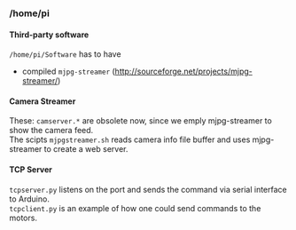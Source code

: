 ### /home/pi

#### Third-party software

`/home/pi/Software` has to have
* compiled `mjpg-streamer` (http://sourceforge.net/projects/mjpg-streamer/)

#### Camera Streamer
These: `camserver.*` are obsolete now, since we emply mjpg-streamer to show the camera feed.  
The scipts `mjpgstreamer.sh` reads camera info file buffer and uses mjpg-streamer to create a web server.  

#### TCP Server
`tcpserver.py` listens on the port and sends the command via serial interface to Arduino.  
`tcpclient.py` is an example of how one could send commands to the motors.

